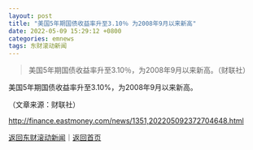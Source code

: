 ```yaml
---
layout: post
title: "美国5年期国债收益率升至3.10％ 为2008年9月以来新高"
date: 2022-05-09 15:29:12 +0800
categories: emnews
tags: 东财滚动新闻
---
```

> 美国5年期国债收益率升至3.10％，为2008年9月以来新高。（财联社）

<p>美国5年期国债收益率升至3.10%，为2008年9月以来新高。</p><p class="em_media">（文章来源：财联社）</p>

<http://finance.eastmoney.com/news/1351,202205092372704648.html>

[返回东财滚动新闻](//finews.withounder.com/emnews/)｜[返回首页](//finews.withounder.com/)